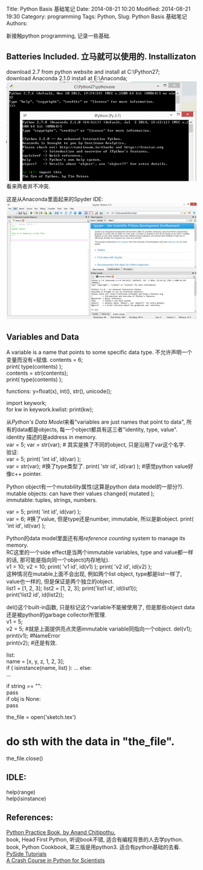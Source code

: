 Title: Python Basis 基础笔记 
Date: 2014-08-21 10:20
Modified: 2014-08-21 19:30
Category: programming 
Tags: Python, 
Slug: Python Basis 基础笔记 
Authors: 

新接触python programming, 记录一些基础.        

Batteries Included. 立马就可以使用的. 
Installizaton 
----          
download 2.7 from python website and install at C:\Python27;                
download Anaconda 2.1.0 install at E:\Anaconda;                    
![Alt text](data/python_2014-11-03_version.PNG "output")           
看来两者并不冲突.                    
 
这是从Anaconda里面起来的Spyder IDE:  
![Alt text](data/python_2014-11-03_Spyder_IDE.PNG "output")        

Variables and Data  
----   
A variable is a name that points to some specific data type. 不允许声明一个变量而没有=赋值. 
contents = 6;                   
print( type(contents) );       
contents = str(contents);        
print( type(contents) );           
                             
functions: y=float(x), int(), str(), unicode();         
      
import keywork;     
for kw in keywork.kwlist: print(kw);       
     
从*Python's Data Model*来看"variables are just names that point to data", 所有的data都是objects, 每一个object都具有这三者"identity, type, value".                
identity 描述的是address in memory.      
var = 5;
var = str(var); # 其实是换了不同的object, 只是沿用了var这个名字.   
验证:    
var = 5; 
print( 'int id', id(var) );     
var = str(var);             #换了type类型了. 
print( 'str id', id(var) ); #感觉python value好像c++ pointer.         
    
Python object有一个*mutability*属性(这算是python data model的一部分?). 
mutable objects: can have their values changed( mutated );       
immutable: tuples, strings, numbers.  

var = 5; 
print( 'int id', id(var) );     
var = 6;                    #换了value, 但是type还是number, immutable, 所以是新object. 
print( 'int id', id(var) );  
    
Python的data model里面还有用*reference counting* system to manage its memory.       
RC这里的一个side effect是当两个immutable variables, type and value都一样的话, 那可能是指向同一个object(内存地址).                    
v1 = 10; 
v2 = 10; 
print( 'v1 id', id(v1) ); 
print( 'v2 id', id(v2) );   
这种情况在mutable上面不会出现, 例如两个list object, type都是list一样了, value也一样的, 但是保证是两个独立的object.    
list1 = [1, 2, 3]; 
list2 = [1, 2, 3]; 
print('list1 id', id(list1));   
print('list2 id', id(list2));       
    
del()这个built-in函数, 只是标记这个variable不能被使用了, 但是那些object data还是被python的garbage collector所管理.   
v1 = 5;   
v2 = 5;   #就是上面提供亮点灵感immutable variable同指向一个object. 
del(v1); 
print(v1); #NameError  
print(v2); #还是有效.     
     
list:   
    name = [x, y, z, 1, 2, 3];                           
    if ( isinstance(name, list) ): 
        ...
    else:  
        ... 

if string == "":   
    pass          
if obj is None:   
    pass  
        
the_file = open('sketch.tex')                        
# do sth with the data in "the_file".          
the_file.close()                        
          
          
IDLE:                
-----        
help(range)             
help(isinstance)              
                        
                        
                
References: 
----      
[Python Practice Book, by Anand Chitipothu.](http://anandology.com/python-practice-book/index.html)    
book, Head First Python, 听说book不错, 适合有编程背景的人去学python.              
book, Python Cookbook, 第三版是用python3. 适合有python基础的去看.               
[PySide Tutorials](http://qt-project.org/wiki/PySide_Tutorials)                     
[A Crash Course in Python for Scientists](http://nbviewer.ipython.org/gist/rpmuller/5920182) 
